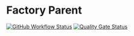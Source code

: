 # Factory Parent
[![GitHub Workflow Status](https://img.shields.io/github/workflow/status/BhuwanUpadhyay/factory-parent/Java%20CI%20with%20Maven)](https://github.com/BhuwanUpadhyay/factory-parent/actions)
[![Quality Gate Status](https://sonarcloud.io/api/project_badges/measure?project=io.github.bhuwanupadhyay%3Afactory-parent&metric=alert_status)](https://sonarcloud.io/dashboard?id=io.github.bhuwanupadhyay%3Afactory-parent)